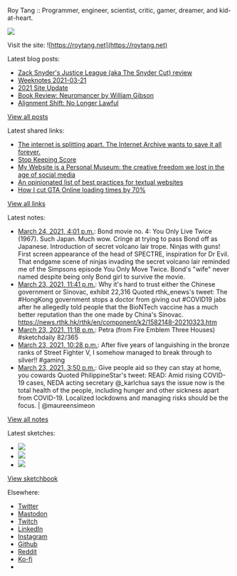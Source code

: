 Roy Tang :: Programmer, engineer, scientist, critic, gamer, dreamer, and kid-at-heart.

![](https://roytang.net/static/img/profile.jpg)

Visit the site: ![https://roytang.net](https://roytang.net)

Latest blog posts:

- [Zack Snyder&#x27;s Justice League (aka The Snyder Cut) review](https://roytang.net/2021/03/snyder-cut/)
- [Weeknotes 2021-03-21](https://roytang.net/2021/03/weeknotes-2021-03-21/)
- [2021 Site Update](https://roytang.net/2021/03/2021-site-update/)
- [Book Review: Neuromancer by William Gibson](https://roytang.net/2021/03/neuromancer/)
- [Alignment Shift: No Longer Lawful](https://roytang.net/2021/03/no-longer-lawful/)

[View all posts](https://roytang.net/blog)

Latest shared links:

- [The internet is splitting apart. The Internet Archive wants to save it all forever.](https://roytang.net/2021/03/the-internet-is-splitting-apart-the-internet-archive-wants-to-save-it-all-forever/)
- [Stop Keeping Score](https://roytang.net/2021/03/stop-keeping-score/)
- [My Website is a Personal Museum: the creative freedom we lost in the age of social media](https://roytang.net/2021/03/writings/)
- [An opinionated list of best practices for textual websites](https://roytang.net/2021/03/an-opinionated-list-of-best-practices-for-textual-websites/)
- [How I cut GTA Online loading times by 70%](https://roytang.net/2021/03/how-i-cut-gta-online-loading-times-by-70/)

[View all links](https://roytang.net/links)

Latest notes:

- [March 24, 2021, 4:01 p.m.](https://roytang.net/2021/03/fb71576d1974213ea471b5cda8a20948/): Bond movie no. 4: You Only Live Twice (1967). Such Japan. Much wow. Cringe at trying to pass Bond off as Japanese. Introduction of secret volcano lair trope. Ninjas with guns! First screen appearance of the head of SPECTRE, inspiration for Dr Evil. That endgame scene of ninjas invading the secret volcano lair reminded me of the Simpsons episode You Only Move Twice. Bond&#x27;s &quot;wife&quot; never named despite being only Bond girl to survive the movie.
- [March 23, 2021, 11:41 p.m.](https://roytang.net/2021/03/1374385938273476623/): Why it&#x27;s hard to trust either the Chinese government or Sinovac, exhibit 22,316 Quoted rthk_enews&#x27;s tweet: The #HongKong government stops a doctor from giving out #COVID19 jabs after he allegedly told people that the BioNTech vaccine has a much better reputation than the one made by China&#x27;s Sinovac. https://news.rthk.hk/rthk/en/component/k2/1582148-20210323.htm
- [March 23, 2021, 11:18 p.m.](https://roytang.net/2021/03/1374380033117016075/): Petra (from Fire Emblem Three Houses) #sketchdaily 82/365
- [March 23, 2021, 10:28 p.m.](https://roytang.net/2021/03/1374367400276025345/): After five years of languishing in the bronze ranks of Street Fighter V, I somehow managed to break through to silver!! #gaming
- [March 23, 2021, 3:50 p.m.](https://roytang.net/2021/03/1374267414192353281/): Give people aid so they can stay at home, you cowards Quoted PhilippineStar&#x27;s tweet: READ: Amid rising COVID-19 cases, NEDA acting secretary @_karlchua says the issue now is the total health of the people, including hunger and other sickness apart from COVID-19. Localized lockdowns and managing risks should be the focus. | @maureensimeon

[View all notes](https://roytang.net/notes)

Latest sketches:


- ![](https://roytang.net/media/cache/5e/40/5e40fa638947882af38ec3e31d82bca4.jpg)
- ![](https://roytang.net/media/cache/7a/36/7a36371fbf135704050d88b2ff515360.jpg)
- ![](https://roytang.net/media/cache/6d/29/6d2900f68064e1e686eabee82051018f.jpg)

[View sketchbook](https://roytang.net/albums/sketchbook)


Elsewhere:

- [Twitter](https://twitter.com/roytang)
- [Mastodon](https://mastodon.technology/@roytang)
- [Twitch](https://twitch.tv/twitchyroy)
- [LinkedIn](https://www.linkedin.com/in/roytang)
- [Instagram](https://instagram.com/roytang0400)
- [Github](https://github.com/roytang)
- [Reddit](https://reddit.com/u/hungryroy)
- [Ko-fi](https://ko-fi.com/roytang)
- [](mailto:hello@roytang.net)